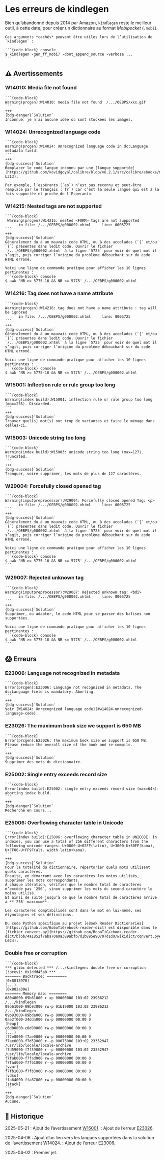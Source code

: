 # Les erreurs de kindlegen

Bien qu’abandonné depuis 2014 par Amazon, `kindlegen` reste le meilleur outil, à cette date, pour créer un dictionnaire au format *Mobipocket* (`.mobi`).

````{hint}
Ces arguments *cachés* peuvent être utiles lors de l’utilisation de `kindlegen` :

```{code-block} console
$ kindlegen -gen_ff_mobi7 -dont_append_source -verbose ...
```
````

## ⚠️ Avertissements

### W14010: Media file not found

````{card} L’image n’est pas trouvée :
```{code-block}
Warning(prcgen):W14010: media file not found  /.../OEBPS/xxx.gif
```
+++
{bdg-danger}`Solution`
Inconnue, je n’ai aucune idée où sont stockées les images.
````

### W14024: Unrecognized language code

````{card} Code langue inconnu :
```{code-block}
Warning(prcgen):W14024: Unrecognized language code in dc:Language metadata field.
```
+++
{bdg-success}`Solution`
Remplacer le code langue inconnu par une [langue supportée](https://github.com/kovidgoyal/calibre/blob/v8.2.1/src/calibre/ebooks/mobi/langcodes.py#L171-L313).

Par exemple, l’espéranto (`eo`) n’est pas reconnu et peut-être remplacé par le français (`fr`) car c’est la seule langue qui est à la fois supportée et proche de l’Esperanto.
````

### W14215: Nested tags are not supported

````{card} L’imbrication des balises HTML n’est pas supportée :
```{code-block}
 Warning(prcgen):W14215: nested <FORM> tags are not supported
      in file: /.../OEBPS/g000002.xhtml     line: 0005725
```
+++
{bdg-success}`Solution`
Généralement du à un mauvais code HTML, ou à des accolades (`{` et/ou `}`) présentes dans ledit code. Ouvrir le fichier `/.../OEBPS/g000002.xhtml` à la ligne `5725` pour voir de quel mot il s’agit, puis corriger l’origine du problème débouchant sur du code HTML erroné.

Voici une ligne de commande pratique pour afficher les 10 lignes pertinentes :
```{code-block} console
$ awk 'NR >= 5775-10 && NR <= 5775' /.../OEBPS/g000002.xhtml
````

### W14216: Tag does not have a name attribute

````{card} La balise HTML n’a pas d’attribut :
```{code-block}
Warning(prcgen):W14216: tag does not have a name attribute : tag will be ignored
      in file: /.../OEBPS/g000002.xhtml     line: 0005725
```
+++
{bdg-success}`Solution`
Généralement du à un mauvais code HTML, ou à des accolades (`{` et/ou `}`) présentes dans ledit code. Ouvrir le fichier `/.../OEBPS/g000002.xhtml` à la ligne `5725` pour voir de quel mot il s’agit, puis corriger l’origine du problème débouchant sur du code HTML erroné.

Voici une ligne de commande pratique pour afficher les 10 lignes pertinentes :
```{code-block} console
$ awk 'NR >= 5775-10 && NR <= 5775' /.../OEBPS/g000002.xhtml
````

### W15001: Inflection rule or rule group too long

````{card} Trop de variantes :
```{code-block}
Warning(index build):W15001: inflection rule or rule group too long (max=255). Discarded.
```
+++
{bdg-success}`Solution`
Trouver quel(s) mot(s) ont trop de variantes et faire le ménage dans celles-ci.
````

### W15003: Unicode string too long

````{card} Au moins un mot contient plus de 127 caractères :
```{code-block}
Warning(index build):W15003: unicode string too long (max=127). Truncated.
```
+++
{bdg-success}`Solution`
Tronquer, voire supprimer, les mots de plus de 127 caractères.
````

### W29004: Forcefully closed opened tag

````{card} Fermeture forcée d’une balise HTML :
```{code-block}
Warning(inputpreprocessor):W29004: Forcefully closed opened Tag: <p>
      in file: /.../OEBPS/g000002.xhtml     line: 0005725
```
+++
{bdg-success}`Solution`
Généralement du à un mauvais code HTML, ou à des accolades (`{` et/ou `}`) présentes dans ledit code. Ouvrir le fichier `/.../OEBPS/g000002.xhtml` à la ligne `5725` pour voir de quel mot il s’agit, puis corriger l’origine du problème débouchant sur du code HTML erroné.

Voici une ligne de commande pratique pour afficher les 10 lignes pertinentes :
```{code-block} console
$ awk 'NR >= 5775-10 && NR <= 5775' /.../OEBPS/g000002.xhtml
```
````

### W29007: Rejected unknown tag

````{card} Balaise HTML inconnue :
```{code-block}
Warning(inputpreprocessor):W29007: Rejected unknown tag: <bdi>
      in file: /.../OEBPS/g000002.xhtml     line: 0005725
```
+++
{bdg-success}`Solution`
Supprimer, ou adapter, le code HTML pour se passer des balises non supportées.

Voici une ligne de commande pratique pour afficher les 10 lignes pertinentes :
```{code-block} console
$ awk 'NR >= 5775-10 && NR <= 5775' /.../OEBPS/g000002.xhtml
```
````

## 😱 Erreurs

### E23006: Language not recognized in metadata

````{card} Code langue inconnu :
```{code-block}
Error(prcgen):E23006: Language not recognized in metadata. The dc:Language field is mandatory. Aborting.
```
+++
{bdg-success}`Solution`
Voir [W14024: Unrecognized language code](#w14024-unrecognized-language-code).
````

### E23026: The maximum book size we support is 650 MB

````{card} Code langue inconnu :
```{code-block}
Error(prcgen):E23026: The maximum book size we support is 650 MB. Please reduce the overall size of the book and re-compile.
```
+++
{bdg-success}`Solution`
Supprimer des mots du dictionnaire.
````

### E25002: Single entry exceeds record size

````{card} Erreur interne critique :
```{code-block}
Error(index build):E25002: single entry exceeds record size (max=64k): aborting index build.
```
+++
{bdg-danger}`Solution`
Recherche en cours...
````

### E25006: Overflowing character table in Unicode

````{card} Trop de caractères différents sont utilisés :
```{code-block}
Error(index build):E25006: overflowing character table in UNICODE: in indexes, you can use a total of 256 different characters from the following unicode ranges: U+0000-U+02FF(latin), U+3000-U+30FF(kana), U+FF00-U+FF9F(alt. width latin+kana).
```
+++
{bdg-success}`Solution`
Pour la totalité du dictionnaire, répertorier quels mots utilisent quels caractères.
Ensuite, en démarrant avec les caractères les moins utilisés, supprimer les mots correspondants.
À chaque itération, vérifier que le nombre total de caractères n’excède pas `256`, sinon supprimer les mots du second caractère le moins utilisé.
Et ainsi de suite jusqu’à ce que le nombre total de caractères arrive à **`256` maximum**.

Les caractères comptabilisés sont dans le mot en lui-même, ses étymologies et ses définitions.

Du code Python spécifique au projet [eBook Reader Dictionaries](https://github.com/BoboTiG/ebook-reader-dict) est disponible dans le [fichier convert.py](https://github.com/BoboTiG/ebook-reader-dict/blob/4a1852f7aba70a0a389abfb7d1b895e90797d1d0/wikidict/convert.py#L569-L624).
````

### Double free or corruption

````{card} Erreur interne critique :
```{code-block}
*** glibc detected *** /.../kindlegen: double free or corruption (!prev): 0x1ddd45a8 ***
======= Backtrace: =========
[0x8813970]
(...)
[0x882a39e]
======= Memory map: ========
08048000-09b61000 r-xp 00000000 103:02 23986212                          /.../kindlegen
09b61000-09b93000 rw-p 01b19000 103:02 23986212                          /.../kindlegen
09b93000-09bda000 rw-p 00000000 00:00 0 
0ae2f000-24dda000 rw-p 00000000 00:00 0                                  [heap]
c6d00000-c6d90000 rw-p 00000000 00:00 0 
(...)
f72e0000-f7ae0000 rw-p 00000000 00:00 0 
f7ae0000-f7d59000 r--p 00073000 103:02 23352947                          /usr/lib/locale/locale-archive
f7d59000-f7f59000 r--p 00000000 103:02 23352947                          /usr/lib/locale/locale-archive
f7fab000-f7fad000 rw-p 00000000 00:00 0 
f7fad000-f7fb1000 r--p 00000000 00:00 0                                  [vvar]
f7fb1000-f7fb3000 r-xp 00000000 00:00 0                                  [vdso]
ffa64000-ffa87000 rw-p 00000000 00:00 0                                  [stack]
```
+++
{bdg-danger}`Solution`
Aucune.
````

## 📜 Historique

2025-05-21
: Ajout de l’avertissement [W15001](#w15001-inflection-rule-or-rule-group-too-long).
: Ajout de l’erreur [E23026](#e23026-the-maximum-book-size-we-support-is-650-mb).

2025-04-06
: Ajout d’un lien vers les langues supportées dans la solution de l’avertissement [W14024](#w14024-unrecognized-language-code).
: Ajout de l’erreur [E23006](#e23006-language-not-recognized-in-metadata).

2025-04-02
: Premier jet.
